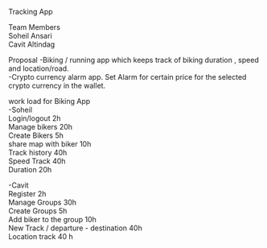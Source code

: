 Tracking App  

Team Members  
  Soheil Ansari  
  Cavit Altindag  
  
Proposal
  -Biking / running app which keeps track of biking duration , speed and location/road.  
  -Crypto currency alarm app. Set Alarm for certain price for the selected crypto currency in the wallet.    
  

work load for Biking App  
  -Soheil  
    Login/logout 2h  
    Manage bikers 20h  
    Create Bikers 5h  
    share map with biker 10h  
    Track history 40h  
    Speed Track 40h  
    Duration 20h  
      
  -Cavit  
    Register 2h  
    Manage Groups 30h  
    Create Groups 5h  
    Add biker to the group 10h  
    New Track / departure - destination 40h  
    Location track 40 h  
    
    
    

